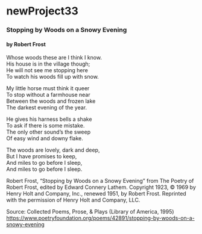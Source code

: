 # newProject33

### Stopping by Woods on a Snowy Evening
#### by Robert Frost

Whose woods these are I think I know.   
His house is in the village though;   
He will not see me stopping here   
To watch his woods fill up with snow.   

My little horse must think it queer   
To stop without a farmhouse near   
Between the woods and frozen lake   
The darkest evening of the year.   

He gives his harness bells a shake   
To ask if there is some mistake.   
The only other sound’s the sweep   
Of easy wind and downy flake.   

The woods are lovely, dark and deep,   
But I have promises to keep,   
And miles to go before I sleep,   
And miles to go before I sleep.


Robert Frost, “Stopping by Woods on a Snowy Evening” from The Poetry of Robert Frost, edited by Edward Connery Lathem. Copyright 1923, © 1969 by Henry Holt and Company, Inc., renewed 1951, by Robert Frost. Reprinted with the permission of Henry Holt and Company, LLC.

Source: Collected Poems, Prose, & Plays (Library of America, 1995)
https://www.poetryfoundation.org/poems/42891/stopping-by-woods-on-a-snowy-evening
